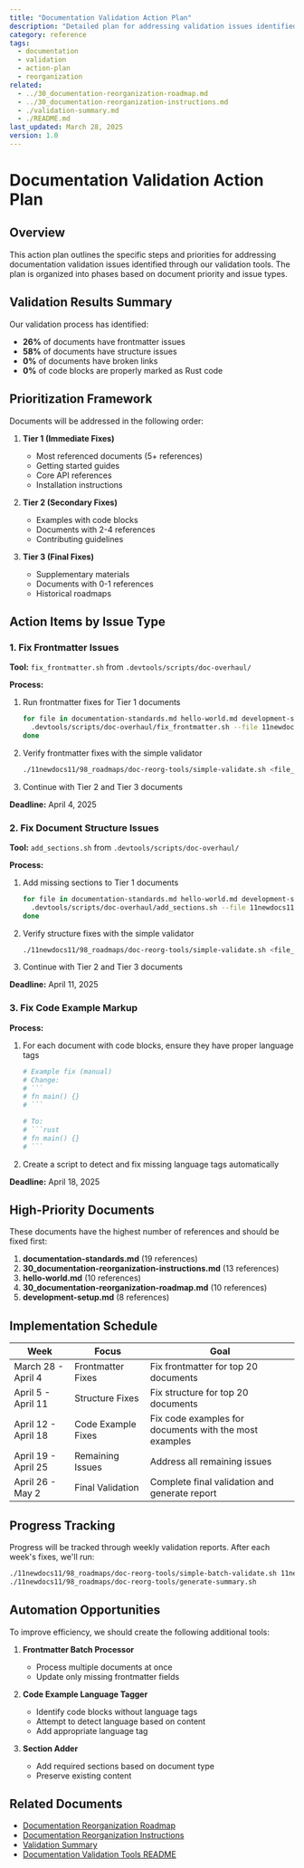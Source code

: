 ```yaml
---
title: "Documentation Validation Action Plan"
description: "Detailed plan for addressing validation issues identified during documentation reorganization"
category: reference
tags:
  - documentation
  - validation
  - action-plan
  - reorganization
related:
  - ../30_documentation-reorganization-roadmap.md
  - ../30_documentation-reorganization-instructions.md
  - ./validation-summary.md
  - ./README.md
last_updated: March 28, 2025
version: 1.0
---
```


# Documentation Validation Action Plan

## Overview

This action plan outlines the specific steps and priorities for addressing documentation validation issues identified through our validation tools. The plan is organized into phases based on document priority and issue types.

## Validation Results Summary

Our validation process has identified:

- **26%** of documents have frontmatter issues
- **58%** of documents have structure issues 
- **0%** of documents have broken links
- **0%** of code blocks are properly marked as Rust code

## Prioritization Framework

Documents will be addressed in the following order:

1. **Tier 1 (Immediate Fixes)**
   - Most referenced documents (5+ references)
   - Getting started guides
   - Core API references
   - Installation instructions

2. **Tier 2 (Secondary Fixes)**
   - Examples with code blocks
   - Documents with 2-4 references
   - Contributing guidelines

3. **Tier 3 (Final Fixes)**
   - Supplementary materials
   - Documents with 0-1 references
   - Historical roadmaps

## Action Items by Issue Type

### 1. Fix Frontmatter Issues

**Tool:** `fix_frontmatter.sh` from `.devtools/scripts/doc-overhaul/`

**Process:**
1. Run frontmatter fixes for Tier 1 documents
   ```bash
   for file in documentation-standards.md hello-world.md development-setup.md; do
     .devtools/scripts/doc-overhaul/fix_frontmatter.sh --file 11newdocs11/05_reference/standards/$file
   done
   ```

2. Verify frontmatter fixes with the simple validator
   ```bash
   ./11newdocs11/98_roadmaps/doc-reorg-tools/simple-validate.sh <file_path>
   ```

3. Continue with Tier 2 and Tier 3 documents

**Deadline:** April 4, 2025

### 2. Fix Document Structure Issues

**Tool:** `add_sections.sh` from `.devtools/scripts/doc-overhaul/`

**Process:**
1. Add missing sections to Tier 1 documents
   ```bash
   for file in documentation-standards.md hello-world.md development-setup.md; do
     .devtools/scripts/doc-overhaul/add_sections.sh --file 11newdocs11/05_reference/standards/$file
   done
   ```

2. Verify structure fixes with the simple validator
   ```bash
   ./11newdocs11/98_roadmaps/doc-reorg-tools/simple-validate.sh <file_path>
   ```

3. Continue with Tier 2 and Tier 3 documents

**Deadline:** April 11, 2025

### 3. Fix Code Example Markup

**Process:**
1. For each document with code blocks, ensure they have proper language tags
   ```bash
   # Example fix (manual)
   # Change:
   # ```
   # fn main() {}
   # ```
   
   # To:
   # ```rust
   # fn main() {}
   # ```
   ```

2. Create a script to detect and fix missing language tags automatically

**Deadline:** April 18, 2025

## High-Priority Documents

These documents have the highest number of references and should be fixed first:

1. **documentation-standards.md** (19 references)
2. **30_documentation-reorganization-instructions.md** (13 references)
3. **hello-world.md** (10 references)
4. **30_documentation-reorganization-roadmap.md** (10 references)
5. **development-setup.md** (8 references)

## Implementation Schedule

| Week | Focus | Goal |
|------|-------|------|
| March 28 - April 4 | Frontmatter Fixes | Fix frontmatter for top 20 documents |
| April 5 - April 11 | Structure Fixes | Fix structure for top 20 documents |
| April 12 - April 18 | Code Example Fixes | Fix code examples for documents with the most examples |
| April 19 - April 25 | Remaining Issues | Address all remaining issues |
| April 26 - May 2 | Final Validation | Complete final validation and generate report |

## Progress Tracking

Progress will be tracked through weekly validation reports. After each week's fixes, we'll run:

```bash
./11newdocs11/98_roadmaps/doc-reorg-tools/simple-batch-validate.sh 11newdocs11/
./11newdocs11/98_roadmaps/doc-reorg-tools/generate-summary.sh
```

## Automation Opportunities

To improve efficiency, we should create the following additional tools:

1. **Frontmatter Batch Processor**
   - Process multiple documents at once
   - Update only missing frontmatter fields

2. **Code Example Language Tagger**
   - Identify code blocks without language tags
   - Attempt to detect language based on content
   - Add appropriate language tag

3. **Section Adder**
   - Add required sections based on document type
   - Preserve existing content

## Related Documents

- [Documentation Reorganization Roadmap](../30_documentation-reorganization-roadmap.md)
- [Documentation Reorganization Instructions](../30_documentation-reorganization-instructions.md)
- [Validation Summary](./validation-summary.md)
- [Documentation Validation Tools README](./README.md) 